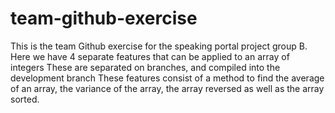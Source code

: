 # team-github-exercise
This is the team Github exercise for the speaking portal project group B.
Here we have 4 separate features that can be applied to an array of integers
These are separated on branches, and compiled into the development branch
These features consist of a method to find the average of an array, the variance of the array, the array reversed as well as the array sorted.